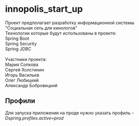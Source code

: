 # innopolis_start_up
Проект предполагает разработку информационной системы "Социальная сеть для кинологов"<br>
Технологии которые будут использованы в проекте:<br>
Spring Boot<br>
Spring Security<br>
Spring JDBC<br><br>
Участники проекта:<br>
Мария Сопкова<br>
Сергей Холстинин<br>
Игорь Васильев<br>
Олег Любицкий<br>
Александр Бобровицкий<br>

## Профили
Для запуска приложения на проде нужно указать профиль 
*-Dspring.profiles.active=prod*
